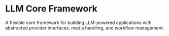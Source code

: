 # LLM Core Framework

A flexible core framework for building LLM-powered applications with abstracted provider interfaces, media handling, and workflow management.
